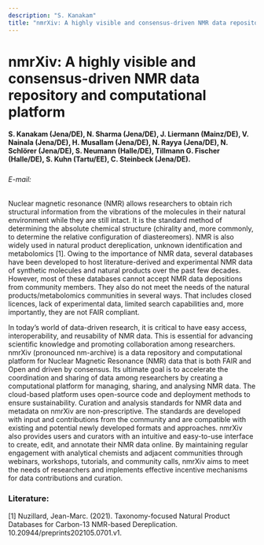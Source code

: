 ```yaml
---
description: "S. Kanakam"
title: "nmrXiv: A highly visible and consensus-driven NMR data repository and computational platform"
---
```


# nmrXiv: A highly visible and consensus-driven NMR data repository and computational platform

#### S. Kanakam (Jena/DE), N. Sharma (Jena/DE), J. Liermann (Mainz/DE), V. Nainala (Jena/DE), H. Musallam (Jena/DE), N. Rayya (Jena/DE), N. Schlörer (Jena/DE), S. Neumann (Halle/DE), Tillmann G. Fischer (Halle/DE), S. Kuhn (Tartu/EE), C. Steinbeck (Jena/DE).

##### 

###### E-mail: 


Nuclear magnetic resonance (NMR) allows researchers to obtain rich structural information from the vibrations of the molecules in their natural environment while they are still intact. It is the standard method of determining the absolute chemical structure (chirality and, more commonly, to determine the relative configuration of diastereomers). NMR is also widely used in natural product dereplication, unknown identification and metabolomics [1]. Owing to the importance of NMR data, several databases have been developed to host literature-derived and experimental NMR data of synthetic molecules and natural products over the past few decades. However, most of these databases cannot accept NMR data depositions from community members. They also do not meet the needs of the natural products/metabolomics communities in several ways. That includes closed licences, lack of experimental data, limited search capabilities and, more importantly, they are not FAIR compliant.


In today’s world of data-driven research, it is critical to have easy access, interoperability, and reusability of NMR data. This is essential for advancing scientific knowledge and promoting collaboration among researchers. nmrXiv (pronounced nm-archive) is a data repository and computational platform for Nuclear Magnetic Resonance (NMR) data that is both FAIR and Open and driven by consensus. Its ultimate goal is to accelerate the coordination and sharing of data among researchers by creating a computational platform for managing, sharing, and analysing NMR data. The cloud-based platform uses open-source code and deployment methods to ensure sustainability. Curation and analysis standards for NMR data and metadata on nmrXiv are non-prescriptive. The standards are developed with input and contributions from the community and are compatible with existing and potential newly developed formats and approaches. nmrXiv also provides users and curators with an intuitive and easy-to-use interface to create, edit, and annotate their NMR data online. By maintaining regular engagement with analytical chemists and adjacent communities through webinars, workshops, tutorials, and community calls, nmrXiv aims to meet the needs of researchers and implements effective incentive mechanisms for data contributions and curation.


### Literature:
[1] Nuzillard, Jean-Marc. (2021). Taxonomy-focused Natural Product Databases for Carbon-13 NMR-based Dereplication. 10.20944/preprints202105.0701.v1.